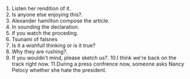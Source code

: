 
1. Listen her rendition of it.
2. Is anyone else enjoying this?.
3. Alexander hamilton compose the article.
4. In sounding the declaration.
5. if you watch the proceding.
6. Tsunami of falsnes
7. Is it a wishfull thinking or is it true?
8. Why they are rushing?.
9. If you wouldn't mind, please sketch us?.
10.I think we're back on the track right now.
11.During a press confrence now, someone asks Nancy Pelocy whether she hate the president.
